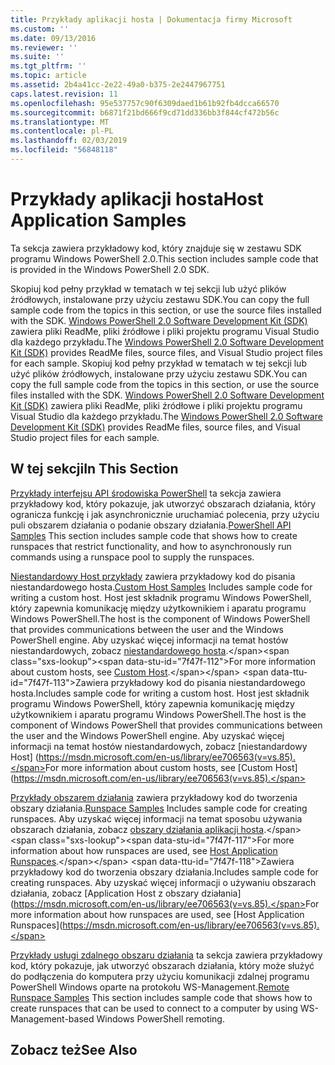 ```yaml
---
title: Przykłady aplikacji hosta | Dokumentacja firmy Microsoft
ms.custom: ''
ms.date: 09/13/2016
ms.reviewer: ''
ms.suite: ''
ms.tgt_pltfrm: ''
ms.topic: article
ms.assetid: 2b4a41cc-2e22-49a0-b375-2e2447967751
caps.latest.revision: 11
ms.openlocfilehash: 95e537757c90f6309daed1b61b92fb4dcca66570
ms.sourcegitcommit: b6871f21bd666f9cd71dd336bb3f844cf472b56c
ms.translationtype: MT
ms.contentlocale: pl-PL
ms.lasthandoff: 02/03/2019
ms.locfileid: "56848118"
---
```

# <a name="host-application-samples"></a><span data-ttu-id="7f47f-102">Przykłady aplikacji hosta</span><span class="sxs-lookup"><span data-stu-id="7f47f-102">Host Application Samples</span></span>

<span data-ttu-id="7f47f-103">Ta sekcja zawiera przykładowy kod, który znajduje się w zestawu SDK programu Windows PowerShell 2.0.</span><span class="sxs-lookup"><span data-stu-id="7f47f-103">This section includes sample code that is provided in the Windows PowerShell 2.0 SDK.</span></span>

 <span data-ttu-id="7f47f-104">Skopiuj kod pełny przykład w tematach w tej sekcji lub użyć plików źródłowych, instalowane przy użyciu zestawu SDK.</span><span class="sxs-lookup"><span data-stu-id="7f47f-104">You can copy the full sample code from the topics in this section, or use the source files installed with the SDK.</span></span> <span data-ttu-id="7f47f-105">[Windows PowerShell 2.0 Software Development Kit (SDK)](https://www.microsoft.com/en-us/download/details.aspx?id=2560) zawiera pliki ReadMe, pliki źródłowe i pliki projektu programu Visual Studio dla każdego przykładu.</span><span class="sxs-lookup"><span data-stu-id="7f47f-105">The [Windows PowerShell 2.0 Software Development Kit (SDK)](https://www.microsoft.com/en-us/download/details.aspx?id=2560) provides ReadMe files, source files, and Visual Studio project files for each sample.</span></span>
<span data-ttu-id="7f47f-106">Skopiuj kod pełny przykład w tematach w tej sekcji lub użyć plików źródłowych, instalowane przy użyciu zestawu SDK.</span><span class="sxs-lookup"><span data-stu-id="7f47f-106">You can copy the full sample code from the topics in this section, or use the source files installed with the SDK.</span></span> <span data-ttu-id="7f47f-107">[Windows PowerShell 2.0 Software Development Kit (SDK)](https://www.microsoft.com/en-us/download/details.aspx?id=2560) zawiera pliki ReadMe, pliki źródłowe i pliki projektu programu Visual Studio dla każdego przykładu.</span><span class="sxs-lookup"><span data-stu-id="7f47f-107">The [Windows PowerShell 2.0 Software Development Kit (SDK)](https://www.microsoft.com/en-us/download/details.aspx?id=2560) provides ReadMe files, source files, and Visual Studio project files for each sample.</span></span>

## <a name="in-this-section"></a><span data-ttu-id="7f47f-108">W tej sekcji</span><span class="sxs-lookup"><span data-stu-id="7f47f-108">In This Section</span></span>

 <span data-ttu-id="7f47f-109">[Przykłady interfejsu API środowiska PowerShell](./windows-powershell-api-samples.md) ta sekcja zawiera przykładowy kod, który pokazuje, jak utworzyć obszarach działania, który ogranicza funkcję i jak asynchronicznie uruchamiać polecenia, przy użyciu puli obszarem działania o podanie obszary działania.</span><span class="sxs-lookup"><span data-stu-id="7f47f-109">[PowerShell API Samples](./windows-powershell-api-samples.md) This section includes sample code that shows how to create runspaces that restrict functionality, and how to asynchronously run commands using a runspace pool to supply the runspaces.</span></span>

 <span data-ttu-id="7f47f-110">[Niestandardowy Host przykłady](./custom-host-samples.md) zawiera przykładowy kod do pisania niestandardowego hosta.</span><span class="sxs-lookup"><span data-stu-id="7f47f-110">[Custom Host Samples](./custom-host-samples.md) Includes sample code for writing a custom host.</span></span> <span data-ttu-id="7f47f-111">Host jest składnik programu Windows PowerShell, który zapewnia komunikację między użytkownikiem i aparatu programu Windows PowerShell.</span><span class="sxs-lookup"><span data-stu-id="7f47f-111">The host is the component of Windows PowerShell that provides communications between the user and the Windows PowerShell engine.</span></span> <span data-ttu-id="7f47f-112">Aby uzyskać więcej informacji na temat hostów niestandardowych, zobacz [niestandardowego hosta](https://msdn.microsoft.com/en-us/library/ee706563(v=vs.85).aspx).</span><span class="sxs-lookup"><span data-stu-id="7f47f-112">For more information about custom hosts, see [Custom Host](https://msdn.microsoft.com/en-us/library/ee706563(v=vs.85).aspx).</span></span>
<span data-ttu-id="7f47f-113">Zawiera przykładowy kod do pisania niestandardowego hosta.</span><span class="sxs-lookup"><span data-stu-id="7f47f-113">Includes sample code for writing a custom host.</span></span> <span data-ttu-id="7f47f-114">Host jest składnik programu Windows PowerShell, który zapewnia komunikację między użytkownikiem i aparatu programu Windows PowerShell.</span><span class="sxs-lookup"><span data-stu-id="7f47f-114">The host is the component of Windows PowerShell that provides communications between the user and the Windows PowerShell engine.</span></span> <span data-ttu-id="7f47f-115">Aby uzyskać więcej informacji na temat hostów niestandardowych, zobacz [niestandardowy Host] (https://msdn.microsoft.com/en-us/library/ee706563(v=vs.85).</span><span class="sxs-lookup"><span data-stu-id="7f47f-115">For more information about custom hosts, see [Custom Host](https://msdn.microsoft.com/en-us/library/ee706563(v=vs.85).</span></span>

 <span data-ttu-id="7f47f-116">[Przykłady obszarem działania](./runspace-samples.md) zawiera przykładowy kod do tworzenia obszary działania.</span><span class="sxs-lookup"><span data-stu-id="7f47f-116">[Runspace Samples](./runspace-samples.md) Includes sample code for creating runspaces.</span></span> <span data-ttu-id="7f47f-117">Aby uzyskać więcej informacji na temat sposobu używania obszarach działania, zobacz [obszary działania aplikacji hosta](https://msdn.microsoft.com/en-us/library/ee706563(v=vs.85).aspx).</span><span class="sxs-lookup"><span data-stu-id="7f47f-117">For more information about how runspaces are used, see [Host Application Runspaces](https://msdn.microsoft.com/en-us/library/ee706563(v=vs.85).aspx).</span></span>
<span data-ttu-id="7f47f-118">Zawiera przykładowy kod do tworzenia obszary działania.</span><span class="sxs-lookup"><span data-stu-id="7f47f-118">Includes sample code for creating runspaces.</span></span> <span data-ttu-id="7f47f-119">Aby uzyskać więcej informacji o używaniu obszarach działania, zobacz [Application Host z obszary działania] (https://msdn.microsoft.com/en-us/library/ee706563(v=vs.85).</span><span class="sxs-lookup"><span data-stu-id="7f47f-119">For more information about how runspaces are used, see [Host Application Runspaces](https://msdn.microsoft.com/en-us/library/ee706563(v=vs.85).</span></span>

 <span data-ttu-id="7f47f-120">[Przykłady usługi zdalnego obszaru działania](./remote-runspace-samples.md) ta sekcja zawiera przykładowy kod, który pokazuje, jak utworzyć obszarach działania, który może służyć do podłączenia do komputera przy użyciu komunikacji zdalnej programu PowerShell Windows oparte na protokołu WS-Management.</span><span class="sxs-lookup"><span data-stu-id="7f47f-120">[Remote Runspace Samples](./remote-runspace-samples.md) This section includes sample code that shows how to create runspaces that can be used to connect to a computer by using WS-Management-based Windows PowerShell remoting.</span></span>

## <a name="see-also"></a><span data-ttu-id="7f47f-121">Zobacz też</span><span class="sxs-lookup"><span data-stu-id="7f47f-121">See Also</span></span>
